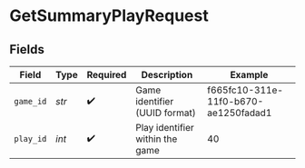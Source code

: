 # GetSummaryPlayRequest


## Fields

| Field                                | Type                                 | Required                             | Description                          | Example                              |
| ------------------------------------ | ------------------------------------ | ------------------------------------ | ------------------------------------ | ------------------------------------ |
| `game_id`                            | *str*                                | :heavy_check_mark:                   | Game identifier (UUID format)        | f665fc10-311e-11f0-b670-ae1250fadad1 |
| `play_id`                            | *int*                                | :heavy_check_mark:                   | Play identifier within the game      | 40                                   |